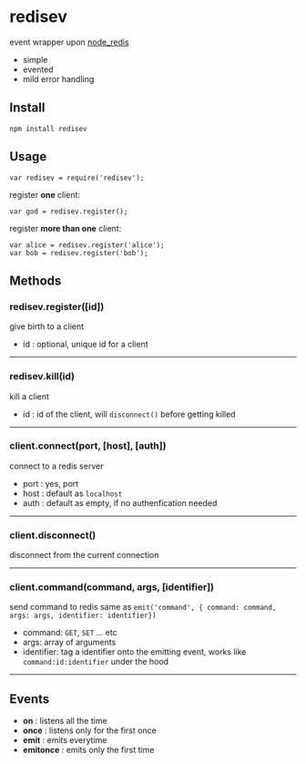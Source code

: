 # redisev

event wrapper upon [node_redis](https://github.com/mranney/node_redis)

* simple
* evented
* mild error handling


## Install

    npm install redisev
    
    
## Usage

    var redisev = require('redisev');
    
register **one** client:

    var god = redisev.register();
    
register **more than one** client:

    var alice = redisev.register('alice');
    var bob = redisev.register('bob');              
              
## Methods
    
### redisev.register([id])

give birth to a client

* id : optional, unique id for a client

----

### redisev.kill(id)

kill a client

* id : id of the client, will `disconnect()` before getting killed

----


### client.connect(port, [host], [auth])

connect to a redis server

* port : yes, port
* host : default as `localhost`
* auth : default as empty, if no authenfication needed

----

    
### client.disconnect()

disconnect from the current connection

----


### client.command(command, args, [identifier])

send command to redis
same as `emit('command', { command: command, args: args, identifier: identifier})`

* command: `GET`, `SET` ... etc
* args: array of arguments
* identifier: tag a identifier onto the emitting event, works like `command:id:identifier` under the hood

----

## Events
* **on** : listens all the time
* **once** : listens only for the first once
* **emit** : emits everytime
* **emitonce** : emits only the first time


    
